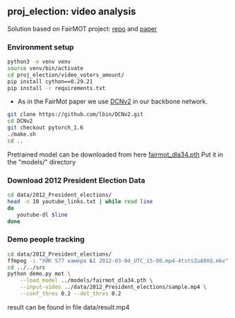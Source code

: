 ## proj_election: video analysis

Solution based on FairMOT project: [repo](https://github.com/ifzhang/FairMOT) and [paper](https://arxiv.org/abs/2004.01888)


### Environment setup
```sh
python3 -m venv venv
source venv/bin/activate
cd proj_election/video_voters_amount/
pip install cython==0.29.21
pip install -r requirements.txt
```
* As in the FairMot paper we use [DCNv2](https://github.com/CharlesShang/DCNv2) in our backbone network.
```sh
git clone https://github.com/lbin/DCNv2.git
cd DCNv2
git checkout pytorch_1.6
./make.sh
cd ..
```
Pretrained model can be downloaded from here [fairmot_dla34.pth](https://drive.google.com/file/d/1iqRQjsG9BawIl8SlFomMg5iwkb6nqSpi/view?usp=sharing)
Put it in the "models/" directory 

### Download 2012 President Election Data
```sh
cd data/2012_President_elections/
head -n 10 youtube_links.txt | while read line 
do
   youtube-dl $line
done
```

### Demo people tracking
```sh
cd data/2012_President_elections/
ffmpeg -i "УИК 577 камера №1 2012-03-04_UTC_15-00.mp4-4tstsZuA0XQ.mkv" -ss 00:09:30 -to 00:10:30 -c copy sample.mp4
cd ../../src
python demo.py mot \
    --load_model ../models/fairmot_dla34.pth \
    --input-video ../data/2012_President_elections/sample.mp4 \
    --conf_thres 0.2 --det_thres 0.2
```
result can be found in file data/result.mp4
